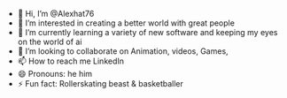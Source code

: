 - 👋 Hi, I’m @Alexhat76
- 👀 I’m interested in creating a better world with great people
- 🌱 I’m currently learning a variety of new software and keeping my eyes on the world of ai 
- 💞️ I’m looking to collaborate on Animation, videos, Games, 
- 📫 How to reach me LinkedIn
- 😄 Pronouns: he him
- ⚡ Fun fact: Rollerskating beast & basketballer 

<!---
Alexhat76/Alexhat76 is a ✨ special ✨ repository because its `README.md` (this file) appears on your GitHub profile.
You can click the Preview link to take a look at your changes.
--->
